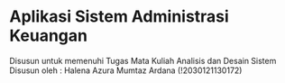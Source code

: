 # Aplikasi Sistem Administrasi Keuangan
Disusun untuk memenuhi Tugas Mata Kuliah Analisis dan Desain Sistem 
Disusun oleh : Halena Azura Mumtaz Ardana (!2030121130172)
